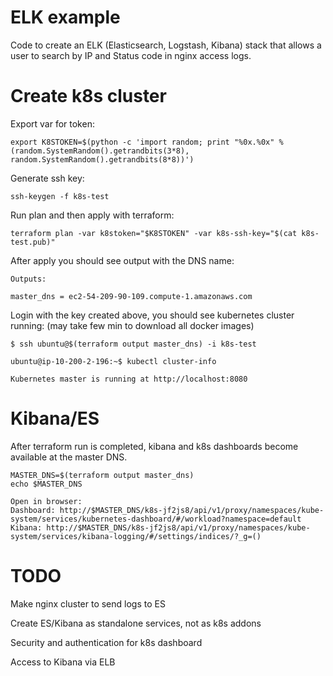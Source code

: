 # ELK example

Code to create an ELK (Elasticsearch, Logstash, Kibana) stack that allows a user to search by IP and Status code in nginx access logs.

# Create k8s cluster

Export var for token:

```
export K8STOKEN=$(python -c 'import random; print "%0x.%0x" % (random.SystemRandom().getrandbits(3*8), random.SystemRandom().getrandbits(8*8))')
```

Generate ssh key:

```
ssh-keygen -f k8s-test
```

Run plan and then apply with terraform:

```
terraform plan -var k8stoken="$K8STOKEN" -var k8s-ssh-key="$(cat k8s-test.pub)"
```

After apply you should see output with the DNS name:

```
Outputs:

master_dns = ec2-54-209-90-109.compute-1.amazonaws.com
```

Login with the key created above, you should see kubernetes cluster running:
(may take few min to download all docker images)

```
$ ssh ubuntu@$(terraform output master_dns) -i k8s-test

ubuntu@ip-10-200-2-196:~$ kubectl cluster-info

Kubernetes master is running at http://localhost:8080
```

# Kibana/ES

After terraform run is completed, kibana and k8s dashboards become available at the master DNS.

```
MASTER_DNS=$(terraform output master_dns)
echo $MASTER_DNS

Open in browser:
Dashboard: http://$MASTER_DNS/k8s-jf2js8/api/v1/proxy/namespaces/kube-system/services/kubernetes-dashboard/#/workload?namespace=default
Kibana: http://$MASTER_DNS/k8s-jf2js8/api/v1/proxy/namespaces/kube-system/services/kibana-logging/#/settings/indices/?_g=()
```

# TODO

Make nginx cluster to send logs to ES

Create ES/Kibana as standalone services, not as k8s addons

Security and authentication for k8s dashboard

Access to Kibana via ELB
